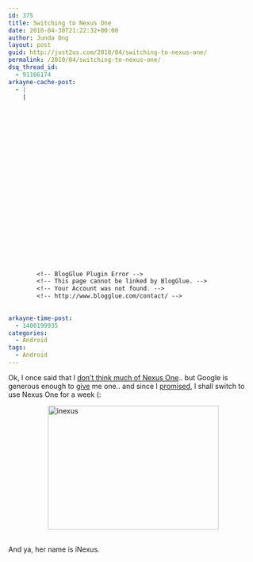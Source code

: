 ```yaml
---
id: 375
title: Switching to Nexus One
date: 2010-04-30T21:22:32+00:00
author: Junda Ong
layout: post
guid: http://just2us.com/2010/04/switching-to-nexus-one/
permalink: /2010/04/switching-to-nexus-one/
dsq_thread_id:
  - 91166174
arkayne-cache-post:
  - |
    |
        
        
        
        
        
        
        
        
        
        
        
        
        
        
        
        
        
        
        
        
        
        
        
        <!-- BlogGlue Plugin Error -->
        <!-- This page cannot be linked by BlogGlue. -->
        <!-- Your Account was not found. -->
        <!-- http://www.blogglue.com/contact/ -->
        
        
arkayne-time-post:
  - 1400199935
categories:
  - Android
tags:
  - Android
---
```

Ok, I once said that I <a href="http://just2us.com/2010/01/why-i-dont-think-much-of-nexus-one/" onclick="__gaTracker('send', 'event', 'outbound-article', 'http://just2us.com/2010/01/why-i-dont-think-much-of-nexus-one/', 'don’t think much of Nexus One');">don’t think much of Nexus One</a>.. but Google is generous enough to <a href="http://www.just2me.com/2010/03/omg-google-giving-me-nexus-one.html" onclick="__gaTracker('send', 'event', 'outbound-article', 'http://www.just2me.com/2010/03/omg-google-giving-me-nexus-one.html', 'give');">give</a> me one.. and since I <a href="http://twitter.com/samwize/status/9907710989" onclick="__gaTracker('send', 'event', 'outbound-article', 'http://twitter.com/samwize/status/9907710989', 'promised');">promised</a>, I shall switch to use Nexus One for a week (:

<a href="http://just2us.com/wp-content/uploads/2010/04/inexus.jpg" onclick="__gaTracker('send', 'event', 'outbound-article', 'http://just2us.com/wp-content/uploads/2010/04/inexus.jpg', '');"><img title="inexus" style="border-top-width: 0px; display: block; border-left-width: 0px; float: none; border-bottom-width: 0px; margin-left: auto; margin-right: auto; border-right-width: 0px" height="250" alt="inexus" src="http://just2us.com/wp-content/uploads/2010/04/inexus_thumb.jpg" width="344" border="0" /></a>&#160;

And ya, her name is iNexus.

<div style="font-size:0px;height:0px;line-height:0px;margin:0;padding:0;clear:both">
</div>